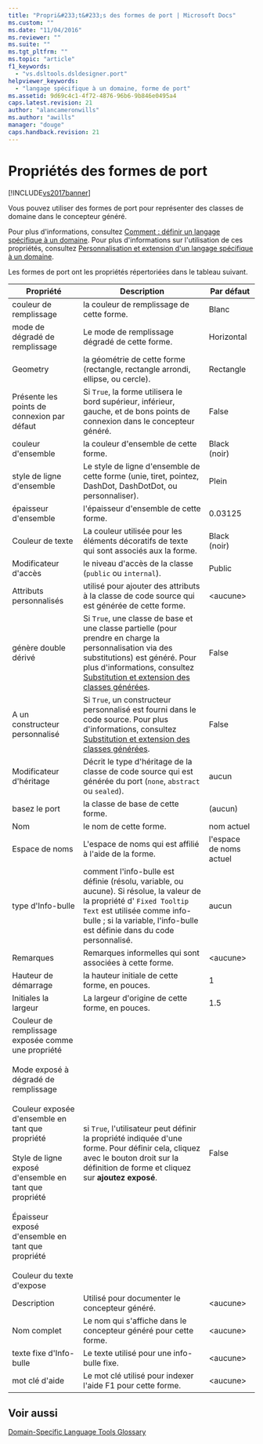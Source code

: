 ```yaml
---
title: "Propri&#233;t&#233;s des formes de port | Microsoft Docs"
ms.custom: ""
ms.date: "11/04/2016"
ms.reviewer: ""
ms.suite: ""
ms.tgt_pltfrm: ""
ms.topic: "article"
f1_keywords: 
  - "vs.dsltools.dsldesigner.port"
helpviewer_keywords: 
  - "langage spécifique à un domaine, forme de port"
ms.assetid: 9d69c4c1-4f72-4876-96b6-9b846e0495a4
caps.latest.revision: 21
author: "alancameronwills"
ms.author: "awills"
manager: "douge"
caps.handback.revision: 21
---
```

# Propri&#233;t&#233;s des formes de port
[!INCLUDE[vs2017banner](../code-quality/includes/vs2017banner.md)]

Vous pouvez utiliser des formes de port pour représenter des classes de domaine dans le concepteur généré.  
  
 Pour plus d'informations, consultez [Comment : définir un langage spécifique à un domaine](../modeling/how-to-define-a-domain-specific-language.md).  Pour plus d'informations sur l'utilisation de ces propriétés, consultez [Personnalisation et extension d'un langage spécifique à un domaine](../modeling/customizing-and-extending-a-domain-specific-language.md).  
  
 Les formes de port ont les propriétés répertoriées dans le tableau suivant.  
  
|Propriété|Description|Par défaut|  
|---------------|-----------------|----------------|  
|couleur de remplissage|la couleur de remplissage de cette forme.|Blanc|  
|mode de dégradé de remplissage|Le mode de remplissage dégradé de cette forme.|Horizontal|  
|Geometry|la géométrie de cette forme \(rectangle, rectangle arrondi, ellipse, ou cercle\).|Rectangle|  
|Présente les points de connexion par défaut|Si `True`, la forme utilisera le bord supérieur, inférieur, gauche, et de bons points de connexion dans le concepteur généré.|False|  
|couleur d'ensemble|la couleur d'ensemble de cette forme.|Black \(noir\)|  
|style de ligne d'ensemble|Le style de ligne d'ensemble de cette forme \(unie, tiret, pointez, DashDot, DashDotDot, ou personnaliser\).|Plein|  
|épaisseur d'ensemble|l'épaisseur d'ensemble de cette forme.|0.03125|  
|Couleur de texte|La couleur utilisée pour les éléments décoratifs de texte qui sont associés aux la forme.|Black \(noir\)|  
|Modificateur d'accès|le niveau d'accès de la classe \(`public` ou `internal`\).|Public|  
|Attributs personnalisés|utilisé pour ajouter des attributs à la classe de code source qui est générée de cette forme.|\<aucune\>|  
|génère double dérivé|Si `True`, une classe de base et une classe partielle \(pour prendre en charge la personnalisation via des substitutions\) est généré.  Pour plus d'informations, consultez [Substitution et extension des classes générées](../modeling/overriding-and-extending-the-generated-classes.md).|False|  
|A un constructeur personnalisé|Si `True`, un constructeur personnalisé est fourni dans le code source.  Pour plus d'informations, consultez [Substitution et extension des classes générées](../modeling/overriding-and-extending-the-generated-classes.md).|False|  
|Modificateur d'héritage|Décrit le type d'héritage de la classe de code source qui est générée du port \(`none`, `abstract` ou `sealed`\).|aucun|  
|basez le port|la classe de base de cette forme.|\(aucun\)|  
|Nom|le nom de cette forme.|nom actuel|  
|Espace de noms|L'espace de noms qui est affilié à l'aide de la forme.|l'espace de noms actuel|  
|type d'Info\-bulle|comment l'info\-bulle est définie \(résolu, variable, ou aucune\).  Si résolue, la valeur de la propriété d' `Fixed Tooltip Text` est utilisée comme info\-bulle ; si la variable, l'info\-bulle est définie dans du code personnalisé.|aucun|  
|Remarques|Remarques informelles qui sont associées à cette forme.|\<aucune\>|  
|Hauteur de démarrage|la hauteur initiale de cette forme, en pouces.|1|  
|Initiales la largeur|La largeur d'origine de cette forme, en pouces.|1.5|  
|Couleur de remplissage exposée comme une propriété<br /><br /> Mode exposé à dégradé de remplissage<br /><br /> Couleur exposée d'ensemble en tant que propriété<br /><br /> Style de ligne exposé d'ensemble en tant que propriété<br /><br /> Épaisseur exposé d'ensemble en tant que propriété<br /><br /> Couleur du texte d'expose|si `True`, l'utilisateur peut définir la propriété indiquée d'une forme.  Pour définir cela, cliquez avec le bouton droit sur la définition de forme et cliquez sur **ajoutez exposé**.|False|  
|Description|Utilisé pour documenter le concepteur généré.|\<aucune\>|  
|Nom complet|Le nom qui s'affiche dans le concepteur généré pour cette forme.|\<aucune\>|  
|texte fixe d'Info\-bulle|Le texte utilisé pour une info\-bulle fixe.|\<aucune\>|  
|mot clé d'aide|Le mot clé utilisé pour indexer l'aide F1 pour cette forme.|\<aucune\>|  
  
## Voir aussi  
 [Domain\-Specific Language Tools Glossary](http://msdn.microsoft.com/fr-fr/ca5e84cb-a315-465c-be24-76aa3df276aa)